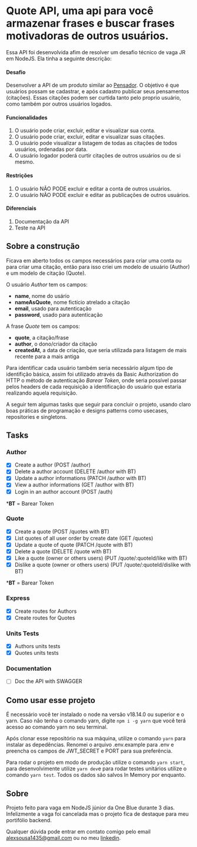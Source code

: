 # Quote API, uma api para você armazenar frases e buscar frases motivadoras de outros usuários.

Essa API foi desenvolvida afim de resolver um desafio técnico de vaga JR em NodeJS. Ela tinha a seguinte descrição:

#### Desafio

Desenvolver a API de um produto similar ao <a href="https://www.pensador.com/">Pensador</a>. O objetivo é que usuários possam se cadastrar, e após cadastro publicar seus pensamentos (citações). Essas citações podem ser curtida tanto pelo proprio usuário, como também por outros usuários logados. 


#### Funcionalidades

1. O usuário pode criar, excluir, editar e visualizar sua conta.
2. O usuário pode criar, excluir, editar e visualizar suas citações.
3. O usuário pode visualizar a listagem de todas as citações de todos usuários, ordenadas por data.
4. O usuário logador poderá curtir citações de outros usuários ou de si mesmo.

#### Restrições

1. O usuário NÃO PODE excluir e editar a conta de outros usuários.
2. O usuário NÃO PODE excluir e editar as publicações de outros usuários.

#### Diferenciais

1. Documentação da API
2. Teste na API


## Sobre a construção

Ficava em aberto todos os campos necessários para criar uma conta ou para criar uma citação, então para isso criei um modelo de usuário (Author) e um modelo de citação (Quote).

O usuário *Author* tem os campos:
- __name__, nome do usário
- __nameAsQuote__, nome fictício atrelado a citação
- __email__, usado para autenticação
- __password__, usado para autenticação

A frase *Quote* tem os campos:
- __quote__, a citação/frase
- __author__, o dono/criador da citação
- __createdAt__, a data de criação, que seria utilizada para listagem de mais recente para a mais antiga

Para identificar cada usuário também seria necessário algum tipo de identifição básica, assim foi utilizado através da Basic Authorization do HTTP o método de autenticação *Barear Token*, onde seria possível passar pelos headers de cada requisição a identificação do usuário que estaria realizando aquela requisição.

A seguir tem algumas tasks que seguir para concluir o projeto, usando claro boas práticas de programação e designs patterns como usecases, repositories e singletons.

## Tasks

### Author

- [x] Create a author              (POST /author)
- [x] Delete a author account      (DELETE /author with BT)
- [x] Update a author informations (PATCH /author with BT)
- [x] View a author informations   (GET /author with BT)
- [x] Login in an author account   (POST /auth)

*__BT__ = Barear Token

### Quote

- [x] Create a quote (POST /quotes with BT)
- [x] List quotes of all user order by create date (GET /quotes)
- [x] Update a quote of quote (PATCH /quote with BT)
- [x] Delete a quote (DELETE /quote with BT)
- [x] Like a quote (owner or others users) (PUT /quote/:quoteId/like with BT)
- [x] Dislike a quote (owner or others users) (PUT /quote/:quoteId/dislike with BT)

*__BT__ = Barear Token

### Express
- [x] Create routes for Authors
- [x] Create routes for Quotes

### Units Tests

- [x] Authors units tests
- [x] Quotes units tests

### Documentation

- [ ] Doc the API with SWAGGER


## Como usar esse projeto

É necessário você ter instalado o node na versão v18.14.0 ou superior e o yarn. Caso não tenha o comando yarn, digite `npm i -g yarn` que você terá acesso ao comando yarn no seu terminal.

Após clonar esse repositório na sua máquina, utilize o comando `yarn` para instalar as depedências. Renomei o arquivo .env.example para .env e preencha os campos de JWT_SECRET e PORT para sua preferência.

Para rodar o projeto em modo de produção utilize o comando `yarn start`, para desenvolvimente utilize `yarn dev`e para rodar testes unitários utilize o comando `yarn test`. Todos os dados são salvos In Memory por enquanto.

## Sobre

Projeto feito para vaga em NodeJS júnior da One Blue durante 3 dias. Infelizmente a vaga foi cancelada mas o projeto fica de destaque para meu portifólio backend.

Qualquer dúvida pode entrar em contato comigo pelo email alexsousa1435@gmail.com ou no meu [linkedin](linkedin.com/in/alequisk).